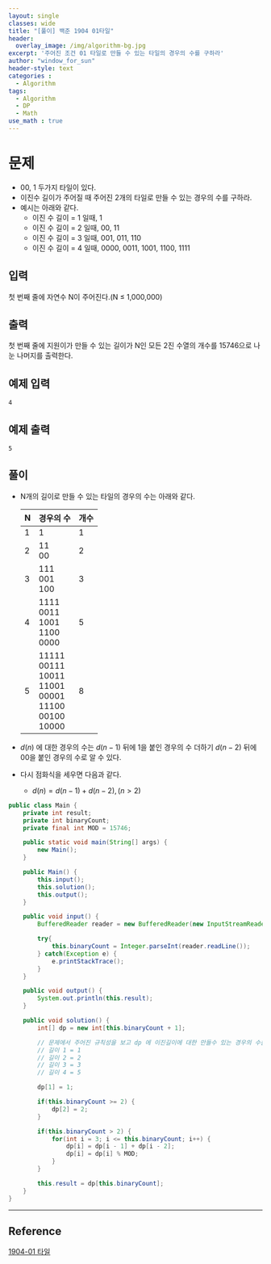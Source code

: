 ```yaml
--- 
layout: single
classes: wide
title: "[풀이] 백준 1904 01타일"
header:
  overlay_image: /img/algorithm-bg.jpg
excerpt: '주어진 조건 01 타일로 만들 수 있는 타일의 경우의 수를 구하라'
author: "window_for_sun"
header-style: text
categories :
  - Algorithm
tags:
  - Algorithm
  - DP
  - Math
use_math : true
---  
```


# 문제
- 00, 1 두가지 타일이 있다.
- 이진수 길이가 주어질 때 주어진 2개의 타일로 만들 수 있는 경우의 수를 구하라.
- 예시는 아래와 같다.
	- 이진 수 길이 = 1 일때, 1
	- 이진 수 길이 = 2 일때, 00, 11
	- 이진 수 길이 = 3 일때, 001, 011, 110
	- 이진 수 길이 = 4 일때, 0000, 0011, 1001, 1100, 1111

## 입력
첫 번째 줄에 자연수 N이 주어진다.(N ≤ 1,000,000)

## 출력
첫 번째 줄에 지원이가 만들 수 있는 길이가 N인 모든 2진 수열의 개수를 15746으로 나눈 나머지를 출력한다.

## 예제 입력

```
4
```  

## 예제 출력

```
5
```  

## 풀이
- N개의 길이로 만들 수 있는 타일의 경우의 수는 아래와 같다.

	N|경우의 수|개수
	---|---|---
	1|1|1
	2|11<br/>00|2
	3|111<br/>001<br/>100<br/>|3
	4|1111<br/>0011<br/>1001<br/>1100<br/>0000|5
	5|11111<br/>00111<br/>10011<br/>11001<br/>00001<br/>11100<br/>00100<br/>10000|8
	
- $d(n)$ 에 대한 경우의 수는 $d(n-1)$ 뒤에 1을 붙인 경우의 수 더하기 $d(n-2)$ 뒤에 00을 붙인 경우의 수로 알 수 있다.
- 다시 점화식을 세우면 다음과 같다.
	- $d(n) = {d(n-1) + d(n-2)}, (n>2)$

```java
public class Main {
    private int result;
    private int binaryCount;
    private final int MOD = 15746;

    public static void main(String[] args) {
        new Main();
    }

    public Main() {
        this.input();
        this.solution();
        this.output();
    }

    public void input() {
        BufferedReader reader = new BufferedReader(new InputStreamReader(System.in));

        try{
            this.binaryCount = Integer.parseInt(reader.readLine());
        } catch(Exception e) {
            e.printStackTrace();
        }
    }

    public void output() {
        System.out.println(this.result);
    }

    public void solution() {
        int[] dp = new int[this.binaryCount + 1];

        // 문제에서 주어진 규칙성을 보고 dp 에 이진길이에 대한 만들수 있는 경우의 수를 설정해준다.
        // 길이 1 = 1
        // 길이 2 = 2
        // 길이 3 = 3
        // 길이 4 = 5

        dp[1] = 1;

        if(this.binaryCount >= 2) {
            dp[2] = 2;
        }

        if(this.binaryCount > 2) {
            for(int i = 3; i <= this.binaryCount; i++) {
                dp[i] = dp[i - 1] + dp[i - 2];
                dp[i] = dp[i] % MOD;
            }
        }

        this.result = dp[this.binaryCount];
    }
}
```  

---
## Reference
[1904-01 타일](https://www.acmicpc.net/problem/1904)  
